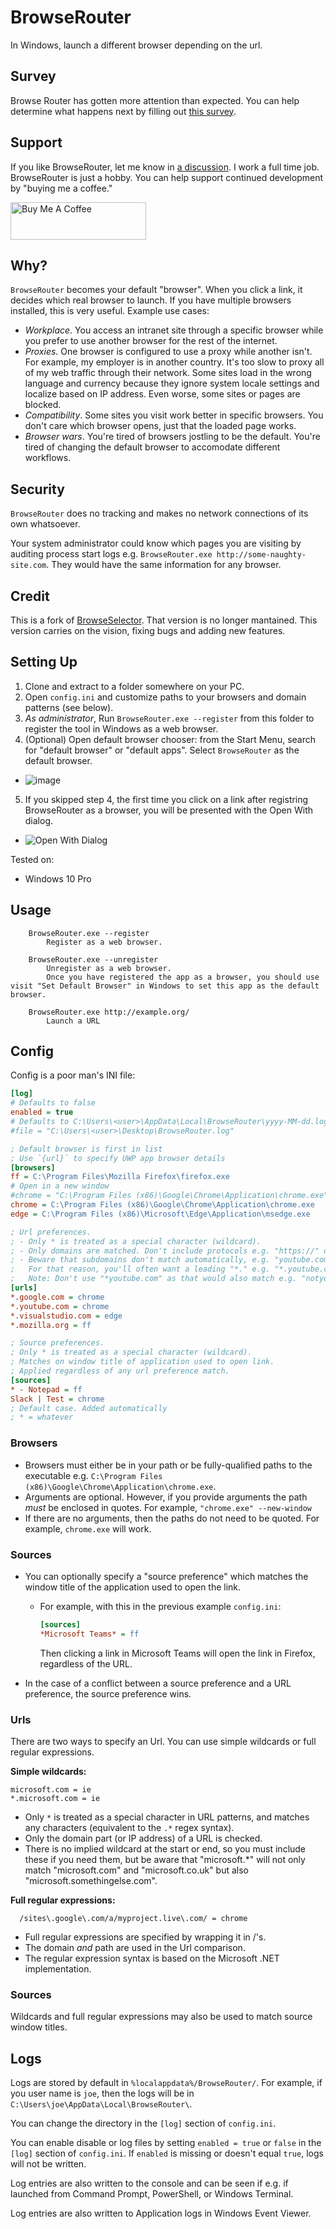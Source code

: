# BrowseRouter 

In Windows, launch a different browser depending on the url.

## Survey

Browse Router has gotten more attention than expected. You can help determine what happens next by filling out [this survey](https://forms.gle/Bh5z472CZUN6qdon9).

## Support

If you like BrowseRouter, let me know in [a discussion](https://github.com/nref/BrowseRouter/discussions/new?category=general). I work a full time job. BrowseRouter is just a hobby. You can help support continued development by "buying me a coffee."

<a href="https://www.buymeacoffee.com/slater1" target="_blank"><img src="https://cdn.buymeacoffee.com/buttons/v2/default-yellow.png" alt="Buy Me A Coffee" style="height: 60px !important;width: 217px !important;" ></a>

## Why?

`BrowseRouter` becomes your default "browser". When you click a link, it decides which real browser to launch. If you have multiple browsers installed, this is very useful. Example use cases:

- *Workplace*. You access an intranet site through a specific browser while you prefer to use another browser for the rest of the internet. 
- *Proxies*. One browser is configured to use a proxy while another isn't. For example, my employer is in another country. It's too slow to proxy all of my web traffic through their network. Some sites load in the wrong language and currency because they ignore system locale settings and localize based on IP address. Even worse, some sites or pages are blocked.
- *Compatibility*. Some sites you visit work better in specific browsers. You don't care which browser opens, just that the loaded page works.
- *Browser wars*. You're tired of browsers jostling to be the default. You're tired of changing the default browser to accomodate different workflows.

## Security

`BrowseRouter` does no tracking and makes no network connections of its own whatsoever. 

Your system administrator could know which pages you are visiting by auditing process start logs e.g. `BrowseRouter.exe http://some-naughty-site.com`. They would have the same information for any browser.

## Credit

This is a fork of [BrowseSelector](https://github.com/DanTup/BrowserSelector/). That version is no longer mantained. This version carries on the vision, fixing bugs and adding new features.

## Setting Up

1. Clone and extract to a folder somewhere on your PC.
2. Open `config.ini` and customize paths to your browsers and domain patterns (see below).
3. *As administrator*, Run `BrowseRouter.exe --register` from this folder to register the tool in Windows as a web browser.
4. (Optional) Open default browser chooser: from the Start Menu, search for "default browser" or "default apps". Select `BrowseRouter` as the default browser.
  - ![image](https://user-images.githubusercontent.com/2089725/180062311-1393df79-7ba1-4fa8-b280-5643c0dcdd50.png)
5. If you skipped step 4, the first time you click on a link after registring BrowseRouter as a browser, you will be presented with the Open With dialog.
  - ![Open With Dialog](OpenWith.png)

Tested on:

- Windows 10 Pro

## Usage

```
    BrowseRouter.exe --register
        Register as a web browser.

    BrowseRouter.exe --unregister
        Unregister as a web browser.
        Once you have registered the app as a browser, you should use visit "Set Default Browser" in Windows to set this app as the default browser.

    BrowseRouter.exe http://example.org/
        Launch a URL
```

## Config

Config is a poor man's INI file:

```ini
[log]
# Defaults to false
enabled = true
# Defaults to C:\Users\<user>\AppData\Local\BrowseRouter\yyyy-MM-dd.log
#file = "C:\Users\<user>\Desktop\BrowseRouter.log"

; Default browser is first in list
; Use `{url}` to specify UWP app browser details
[browsers]
ff = C:\Program Files\Mozilla Firefox\firefox.exe
# Open in a new window
#chrome = "C:\Program Files (x86)\Google\Chrome\Application\chrome.exe" --new-window
chrome = C:\Program Files (x86)\Google\Chrome\Application\chrome.exe
edge = C:\Program Files (x86)\Microsoft\Edge\Application\msedge.exe

; Url preferences.
; - Only * is treated as a special character (wildcard).
; - Only domains are matched. Don't include protocols e.g. "https://" or paths e.g. "/some/path?query=value"
; - Beware that subdomains don't match automatically, e.g. "youtube.com = chrome" would not launch Chrome for "www.youtube.com"
;   For that reason, you'll often want a leading "*." e.g. "*.youtube.com". 
;   Note: Don't use "*youtube.com" as that would also match e.g. "notyoutube.com".
[urls]
*.google.com = chrome
*.youtube.com = chrome
*.visualstudio.com = edge
*.mozilla.org = ff

; Source preferences.
; Only * is treated as a special character (wildcard).
; Matches on window title of application used to open link.
; Applied regardless of any url preference match.
[sources]
* - Notepad = ff
Slack | Test = chrome
; Default case. Added automatically
; * = whatever
```

### Browsers

- Browsers must either be in your path or be fully-qualified paths to the executable e.g. `C:\Program Files (x86)\Google\Chrome\Application\chrome.exe`.
- Arguments are optional. However, if you provide arguments the path _must_ be enclosed in quotes. For example, `"chrome.exe" --new-window`
- If there are no arguments, then the paths do not need to be quoted. For example, `chrome.exe` will work.

### Sources

- You can optionally specify a "source preference" which matches the window title of the application used to open the link.
  - For example, with this in the previous example `config.ini`:

    ```ini
    [sources]
    *Microsoft Teams* = ff
    ```

    Then clicking a link in Microsoft Teams will open the link in Firefox, regardless of the URL.

- In the case of a conflict between a source preference and a URL preference, the source preference wins.

### Urls

There are two ways to specify an Url. You can use simple wildcards or full regular expressions.

**Simple wildcards:**

    microsoft.com = ie
    *.microsoft.com = ie

- Only `*` is treated as a special character in URL patterns, and matches any characters (equivalent to the `.*` regex syntax).
- Only the domain part (or IP address) of a URL is checked.
- There is no implied wildcard at the start or end, so you must include these if you need them, but be aware that "microsoft.\*" will not only match "microsoft.com" and "microsoft.co.uk" but also "microsoft.somethingelse.com".

**Full regular expressions:**

```regex
  /sites\.google\.com/a/myproject.live\.com/ = chrome
```
- Full regular expressions are specified by wrapping it in /'s.
- The domain _and_ path are used in the Url comparison.
- The regular expression syntax is based on the Microsoft .NET implementation.

### Sources

Wildcards and full regular expressions may also be used to match source window titles.

## Logs

Logs are stored by default in `%localappdata%/BrowseRouter/`. For example, if you user name is `joe`, then the logs will be in `C:\Users\joe\AppData\Local\BrowseRouter\`.

You can change the directory in the `[log]` section of `config.ini`.

You can enable disable or log files by setting `enabled = true` or `false` in the `[log]` section of `config.ini`.
If `enabled` is missing or doesn't equal `true`, logs will not be written.

Log entries are also written to the console and can be seen if e.g. if launched from Command Prompt, PowerShell, or Windows Terminal.

Log entries are also written to Application logs in Windows Event Viewer.

